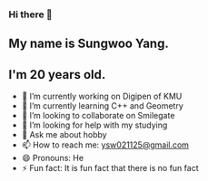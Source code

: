 ### Hi there 👋

## My name is Sungwoo Yang.
## I'm 20 years old.

- 🔭 I’m currently working on Digipen of KMU
- 🌱 I’m currently learning C++ and Geometry
- 👯 I’m looking to collaborate on Smilegate
- 🤔 I’m looking for help with my studying
- 💬 Ask me about hobby
- 📫 How to reach me: ysw021125@gmail.com
- 😄 Pronouns: He
- ⚡ Fun fact: It is fun fact that there is no fun fact

